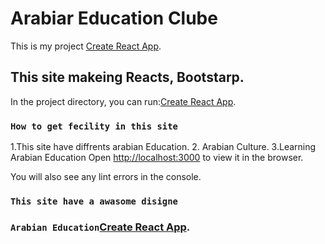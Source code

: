 # Arabiar Education Clube

This is my project [Create React App](https://nifty-dubinsky-8540a9.netlify.app).

## This site makeing Reacts, Bootstarp.

In the project directory, you can run:[Create React App](https://nifty-dubinsky-8540a9.netlify.app).

### `How to get fecility in this site `

1.This site have diffrents arabian Education.
2. Arabian Culture.
3.Learning Arabian Education
Open [http://localhost:3000](https://nifty-dubinsky-8540a9.netlify.app) to view it in the browser.


You will also see any lint errors in the console.

### `This site have a awasome disigne`

### `Arabian Education`[Create React App](https://nifty-dubinsky-8540a9.netlify.app).
